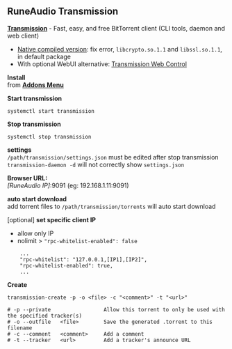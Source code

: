 RuneAudio Transmission
---

[**Transmission**](https://transmissionbt.com/) - Fast, easy, and free BitTorrent client (CLI tools, daemon and web client)  
- [Native compiled version](https://github.com/rern/RuneAudio/blob/master/transmission/native_compiled.md): fix error, `libcrypto.so.1.1` and `libssl.so.1.1`, in default package  
- With optional WebUI alternative: [Transmission Web Control](https://github.com/ronggang/transmission-web-control#introduction)  

**Install**  
from [**Addons Menu**](https://github.com/rern/RuneAudio_Addons)   

**Start transmission**  
```
systemctl start transmission
```

**Stop transmission**  
```
systemctl stop transmission
```

**settings**  
`/path/transmission/settings.json` must be edited after stop transmission  
`transmission-daemon -d` will not correctly show `settings.json`  

**Browser URL:**  
_[RuneAudio IP]_:9091 (eg: 192.168.1.11:9091)  

**auto start download**  
add torrent files to `/path/transmission/torrents` will auto start download  

[optional] **set specific client IP**  
- allow only IP
- nolimit > `"rpc-whitelist-enabled": false`
```
    ...
    "rpc-whitelist": "127.0.0.1,[IP1],[IP2]",
    "rpc-whitelist-enabled": true,
    ...
```

**Create**  
```
transmission-create -p -o <file> -c "<comment>" -t "<url>"

# -p --private                 Allow this torrent to only be used with the specified tracker(s)
# -o --outfile   <file>        Save the generated .torrent to this filename
# -c --comment   <comment>     Add a comment
# -t --tracker   <url>         Add a tracker's announce URL
```

